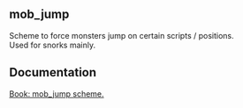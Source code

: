 ## mob_jump

Scheme to force monsters jump on certain scripts / positions. <br/>
Used for snorks mainly.

## Documentation

[Book: mob_jump scheme.](https://xray-forge.github.io/stalker-xrf-book/script_engine/schemes/mob_jump.html)
